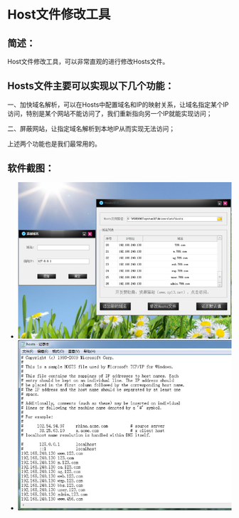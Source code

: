 # Host文件修改工具
## 简述：
Host文件修改工具，可以非常直观的进行修改Hosts文件。 
## Hosts文件主要可以实现以下几个功能：
一、加快域名解析，可以在Hosts中配置域名和IP的映射关系，让域名指定某个IP访问，特别是某个网站不能访问了，我们重新指向另一个IP就能实现访问；

二、屏蔽网站，让指定域名解析到本地IP从而实现无法访问；

上述两个功能也是我们最常用的。

## 软件截图：
- ![1.jpg](readme/1.jpg)
- ![2.jpg](readme/2.jpg)
